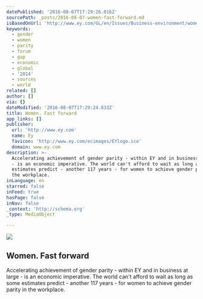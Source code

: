 ```yaml
---
datePublished: '2016-08-07T17:29:26.016Z'
sourcePath: _posts/2016-08-07-women-fast-forward.md
isBasedOnUrl: 'http://www.ey.com/GL/en/Issues/Business-environment/women-fast-forward'
keywords:
  - gender
  - women
  - parity
  - forum
  - gap
  - economic
  - global
  - '2014'
  - sources
  - world
related: []
author: []
via: {}
dateModified: '2016-08-07T17:29:24.833Z'
title: Women. Fast forward
app_links: []
publisher:
  url: 'http://www.ey.com'
  name: Ey
  favicon: 'http://www.ey.com/ecimages/EYlogo.ico'
  domain: www.ey.com
description: >-
  Accelerating achievement of gender parity - within EY and in business at large
  - is an economic imperative. The world can't afford to wait as long as some
  estimates predict - another 117 years - for women to achieve gender parity in
  the workplace.
inLanguage: en
starred: false
inFeed: true
hasPage: false
inNav: false
_context: 'http://schema.org'
_type: MediaObject

---
```

<article style=""><img src="https://imgflo.herokuapp.com/graph/vahj1ThiexotieMo/8d2744b4f74d80f1b4b0dfb375d14c6e/noop.png?input=http%3A%2F%2Fwww.ey.com%2Fecimages%2FEY-logo-li.png" /><h1>Women. Fast forward</h1><p>Accelerating achievement of gender parity - within EY and in business at large - is an economic imperative. The world can't afford to wait as long as some estimates predict - another 117 years - for women to achieve gender parity in the workplace.</p></article>